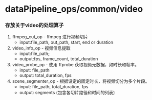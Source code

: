 # dataPipeline_ops/common/video
### 存放关于video的处理算子
1. ffmpeg_cut_op -  ffmpeg 进行视频切片
   - input:file_path, out_path, start, end or duration
2. video_info_op - 视频信息提取
   - input:file_path;
   - output:fps, frame_count, total_duration
3. video_probe_op - 使用 ffprobe 获取视频元数据，如时长和帧率。
   - input: file_path
   - output: total_duration, fps
4. scene_segmenter_op - 根据设定的固定时长，将视频切分为多个片段。
   - input: file_path, total_duration, fps
   - output: segments (包含各切片路径和时间的列表)